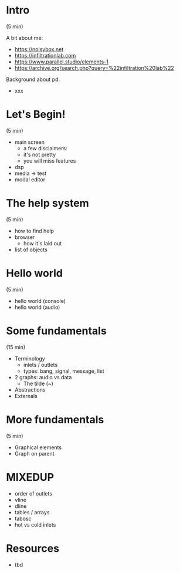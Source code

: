 # Intro
(5 min)

A bit about me:
* https://noisybox.net
* https://infiltrationlab.com
* https://www.parallel.studio/elements-1
* https://archive.org/search.php?query=%22infiltration%20lab%22

Background about pd:
* xxx

# Let's Begin!
(5 min)

* main screen
  * a few disclaimers:
  * it's not pretty
  * you will miss features
* dsp
* media -> test
* modal editor

# The help system
(5 min)

* how to find help
* browser
  * how it's laid out
* list of objects

# Hello world
(5 min)

* hello world (console)
* hello world (audio)

# Some fundamentals
(15 min)

* Terminology
  * inlets / outlets
  * types: bang, signal, message, list
* 2 graphs: audio vs data
  * The tilde (~)
* Abstractions 
* Externals

# More fundamentals
(5 min)

* Graphical elements
* Graph on parent

# MIXEDUP
* order of outlets
* vline
* dline
* tables / arrays
* tabosc
* hot vs cold inlets

# Resources
* tbd
